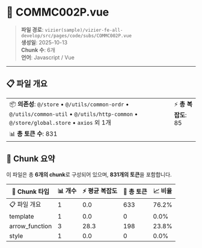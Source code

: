 # 📄 COMMC002P.vue

> **파일 경로**: `vizier(sample)/vizier-fe-all-develop/src/pages/code/subs/COMMC002P.vue`  
> **생성일**: 2025-10-13  
> **Chunk 수**: 6개  
> **언어**: Javascript / Vue
---





## 📋 파일 개요

| | |
|--|--|
| 📦 **의존성**: `@/store` • `@/utils/common-ordr` • `@/utils/common-util` • `@/utils/http-common` • `@/store/global.store` • `axios` 외 1개 | ⚡ **총 복잡도**: 85 |
| 📊 **총 토큰 수**: 831 |  |






## 🧩 Chunk 요약

이 파일은 총 **6개의 chunk**로 구성되어 있으며, **831개의 토큰**을 포함합니다.

| 🧩 Chunk 타입 | 📊 개수 | ⚡ 평균 복잡도 | 📝 총 토큰 | 📈 비율 |
|---------------|--------|-------------|----------|--------|
| 📋 파일 개요 | 1 | 0.0 | 633 | 76.2% |
| template | 1 | 0.0 | 0 | 0.0% |
| arrow_function | 3 | 28.3 | 198 | 23.8% |
| style | 1 | 0.0 | 0 | 0.0% |


